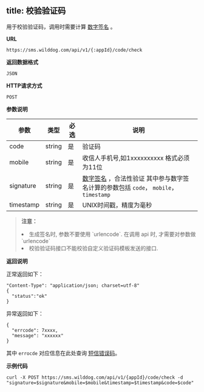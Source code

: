 
title: 校验验证码
---

用于校验验证码，调用时需要计算 [数字签名](/sms/guide/signature.html#生成数字签名的方法) 。


**URL**

```
https://sms.wilddog.com/api/v1/{:appId}/code/check
```

**返回数据格式**

```
JSON
```

**HTTP请求方式**    

```
POST    
```
    
**参数说明**
    
|参数           |类型           |必选       |说明|
|--------------|--------------|----------|---|
|code     |string            |是         |验证码|
|mobile          |string         |是         |收信人手机号,如1xxxxxxxxxx 格式必须为11位|
|signature      |string         |是         |[数字签名](/sms/guide/signature.html#生成数字签名的方法) ，合法性验证 其中参与数字签名计算的参数包括 `code`， `mobile`，`timestamp`|
|timestamp      |string         |是         |UNIX时间戳，精度为毫秒|
    
<blockquote class="warning">
  <p><strong>注意：</strong></p>
  <li>生成签名时, 参数不要使用 `urlencode`. 在调用 api 时, 才需要对参数做 `urlencode`</li>
  <li>校验验证码接口不能校验自定义验证码模板发送的接口.</li>
</blockquote>


**返回说明**

正常返回如下：

```
"Content-Type": "application/json; charset=utf-8"
{
  "status":"ok"
}
```

异常返回如下：

```
{
  "errcode": 7xxxx,
  "message": "xxxxxx"
}
```
其中 `errocde` 对应信息在此处查询 [短信错误码](/sms/api/error-code.html)。

**示例代码**

```
curl -X POST https://sms.wilddog.com/api/v1/{appId}/code/check -d "signature=$signature&mobile=$mobile&timestamp=$timestamp&code=$code"
```


